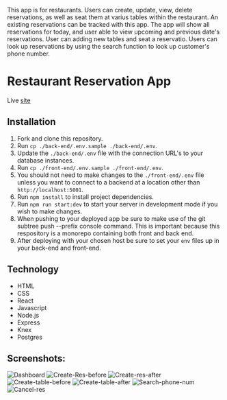 This app is for restaurants. Users can create, update, view, delete reservations, as well as seat them at varius tables within the restaurant. An existing reservations can be tracked with this app. The app will show all reservations for today, and user able to view upcoming and previous date's reservations. User can adding new tables and seat a reservatio. Users can look up reservations by using the search function to look up customer's phone number.

# Restaurant Reservation App
Live [site](https://res-rev-front-end.herokuapp.com/dashboard)


## Installation

1. Fork and clone this repository.
1. Run `cp ./back-end/.env.sample ./back-end/.env`.
1. Update the `./back-end/.env` file with the connection URL's to your database instances.
1. Run `cp ./front-end/.env.sample ./front-end/.env`.
1. You should not need to make changes to the `./front-end/.env` file unless you want to connect to a backend at a location other than `http://localhost:5001`.
1. Run `npm install` to install project dependencies.
1. Run `npm run start:dev` to start your server in development mode if you wish to make changes.
1. When pushing to your deployed app be sure to make use of the git subtree push --prefix <file> console command. This is important because this respository is a monorepo containing both front and back end.
1. After deploying with your chosen host be sure to set your `env` files up in your back-end and front-end.  


## Technology

* HTML
* CSS
* React
* Javascript
* Node.js
* Express
* Knex  
* Postgres 

## Screenshots: 
![Dashboard](FinalScreenshots/Dashboard.png)
![Create-Res-before](FinalScreenshots/Create-Res-before.png)
![Create-res-after](FinalScreenshots/Create-res-after.png)
![Create-table-before](FinalScreenshots/Create-table-before.png)
![Create-table-after](FinalScreenshots/Create-table-after.png)
![Search-phone-num](FinalScreenshots/Search-phone-num.png)
![Cancel-res](FinalScreenshots/Cancel-res.png)
